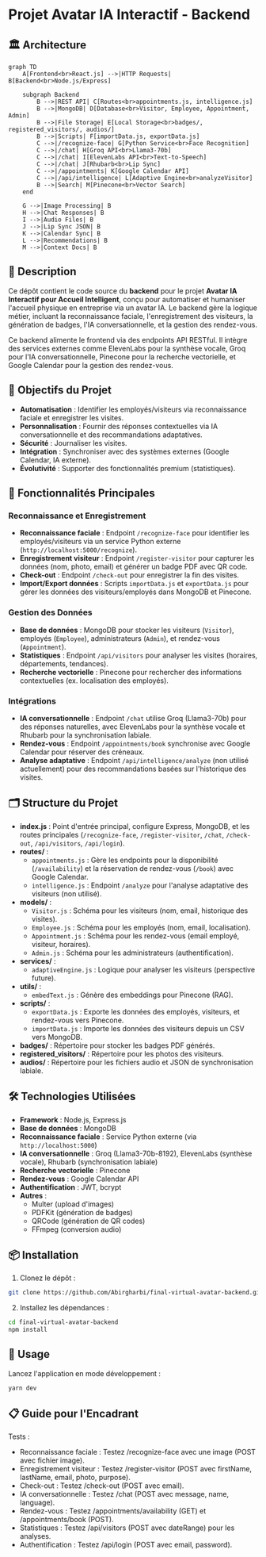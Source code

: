 # Projet Avatar IA Interactif - Backend

## 🏛️ Architecture

```mermaid
graph TD
    A[Frontend<br>React.js] -->|HTTP Requests| B[Backend<br>Node.js/Express]
    
    subgraph Backend
        B -->|REST API| C[Routes<br>appointments.js, intelligence.js]
        B -->|MongoDB| D[Database<br>Visitor, Employee, Appointment, Admin]
        B -->|File Storage| E[Local Storage<br>badges/, registered_visitors/, audios/]
        B -->|Scripts| F[importData.js, exportData.js]
        C -->|/recognize-face| G[Python Service<br>Face Recognition]
        C -->|/chat| H[Groq API<br>Llama3-70b]
        C -->|/chat| I[ElevenLabs API<br>Text-to-Speech]
        C -->|/chat| J[Rhubarb<br>Lip Sync]
        C -->|/appointments| K[Google Calendar API]
        C -->|/api/intelligence| L[Adaptive Engine<br>analyzeVisitor]
        B -->|Search| M[Pinecone<br>Vector Search]
    end
    
    G -->|Image Processing| B
    H -->|Chat Responses| B
    I -->|Audio Files| B
    J -->|Lip Sync JSON| B
    K -->|Calendar Sync| B
    L -->|Recommendations| B
    M -->|Context Docs| B
```

## 📖 Description

Ce dépôt contient le code source du **backend** pour le projet **Avatar IA Interactif pour Accueil Intelligent**, conçu pour automatiser et humaniser l'accueil physique en entreprise via un avatar IA. Le backend gère la logique métier, incluant la reconnaissance faciale, l'enregistrement des visiteurs, la génération de badges, l'IA conversationnelle, et la gestion des rendez-vous.

Ce backend alimente le frontend [](https://github.com/Abirgharbi/final-virtual-avatar-frontend) via des endpoints API RESTful. Il intègre des services externes comme ElevenLabs pour la synthèse vocale, Groq pour l'IA conversationnelle, Pinecone pour la recherche vectorielle, et Google Calendar pour la gestion des rendez-vous.

## 🎯 Objectifs du Projet

- **Automatisation** : Identifier les employés/visiteurs via reconnaissance faciale et enregistrer les visites.
- **Personnalisation** : Fournir des réponses contextuelles via IA conversationnelle et des recommandations adaptatives.
- **Sécurité** : Journaliser les visites.
- **Intégration** : Synchroniser avec des systèmes externes (Google Calendar, IA externe).
- **Évolutivité** : Supporter des fonctionnalités premium (statistiques).

## 🚀 Fonctionnalités Principales

### Reconnaissance et Enregistrement
- **Reconnaissance faciale** : Endpoint `/recognize-face` pour identifier les employés/visiteurs via un service Python externe (`http://localhost:5000/recognize`).
- **Enregistrement visiteur** : Endpoint `/register-visitor` pour capturer les données (nom, photo, email) et générer un badge PDF avec QR code.
- **Check-out** : Endpoint `/check-out` pour enregistrer la fin des visites.
- **Import/Export données** : Scripts `importData.js` et `exportData.js` pour gérer les données des visiteurs/employés dans MongoDB et Pinecone.

### Gestion des Données
- **Base de données** : MongoDB pour stocker les visiteurs (`Visitor`), employés (`Employee`), administrateurs (`Admin`), et rendez-vous (`Appointment`).
- **Statistiques** : Endpoint `/api/visitors` pour analyser les visites (horaires, départements, tendances).
- **Recherche vectorielle** : Pinecone pour rechercher des informations contextuelles (ex. localisation des employés).

### Intégrations
- **IA conversationnelle** : Endpoint `/chat` utilise Groq (Llama3-70b) pour des réponses naturelles, avec ElevenLabs pour la synthèse vocale et Rhubarb pour la synchronisation labiale.
- **Rendez-vous** : Endpoint `/appointments/book` synchronise avec Google Calendar pour réserver des créneaux.
- **Analyse adaptative** : Endpoint `/api/intelligence/analyze` (non utilisé actuellement) pour des recommandations basées sur l'historique des visites.

## 🗂️ Structure du Projet

- **index.js** : Point d'entrée principal, configure Express, MongoDB, et les routes principales (`/recognize-face`, `/register-visitor`, `/chat`, `/check-out`, `/api/visitors`, `/api/login`).
- **routes/** :
  - `appointments.js` : Gère les endpoints pour la disponibilité (`/availability`) et la réservation de rendez-vous (`/book`) avec Google Calendar.
  - `intelligence.js` : Endpoint `/analyze` pour l'analyse adaptative des visiteurs (non utilisé).
- **models/** :
  - `Visitor.js` : Schéma pour les visiteurs (nom, email, historique des visites).
  - `Employee.js` : Schéma pour les employés (nom, email, localisation).
  - `Appointment.js` : Schéma pour les rendez-vous (email employé, visiteur, horaires).
  - `Admin.js` : Schéma pour les administrateurs (authentification).
- **services/** :
  - `adaptiveEngine.js` : Logique pour analyser les visiteurs (perspective future).
- **utils/** :
  - `embedText.js` : Génère des embeddings pour Pinecone (RAG).
- **scripts/** :
  - `exportData.js` : Exporte les données des employés, visiteurs, et rendez-vous vers Pinecone.
  - `importData.js` : Importe les données des visiteurs depuis un CSV vers MongoDB.
- **badges/** : Répertoire pour stocker les badges PDF générés.
- **registered_visitors/** : Répertoire pour les photos des visiteurs.
- **audios/** : Répertoire pour les fichiers audio et JSON de synchronisation labiale.

## 🛠️ Technologies Utilisées

- **Framework** : Node.js, Express.js
- **Base de données** : MongoDB
- **Reconnaissance faciale** : Service Python externe (via `http://localhost:5000`)
- **IA conversationnelle** : Groq (Llama3-70b-8192), ElevenLabs (synthèse vocale), Rhubarb (synchronisation labiale)
- **Recherche vectorielle** : Pinecone
- **Rendez-vous** : Google Calendar API
- **Authentification** : JWT, bcrypt
- **Autres** :
  - Multer (upload d'images)
  - PDFKit (génération de badges)
  - QRCode (génération de QR codes)
  - FFmpeg (conversion audio)

## 📦 Installation

1. Clonez le dépôt :
```bash
git clone https://github.com/Abirgharbi/final-virtual-avatar-backend.git
```

2. Installez les dépendances :
```bash
cd final-virtual-avatar-backend
npm install
```

## 🚀 Usage 
Lancez l'application en mode développement :
```bash
yarn dev 
```

## 📋 Guide pour l'Encadrant
Tests :
- Reconnaissance faciale : Testez /recognize-face avec une image (POST avec fichier image).
- Enregistrement visiteur : Testez /register-visitor (POST avec firstName, lastName, email, photo, purpose).
- Check-out : Testez /check-out (POST avec email).
- IA conversationnelle : Testez /chat (POST avec message, name, language).
- Rendez-vous : Testez /appointments/availability (GET) et /appointments/book (POST).
- Statistiques : Testez /api/visitors (POST avec dateRange) pour les analyses.
- Authentification : Testez /api/login (POST avec email, password).
